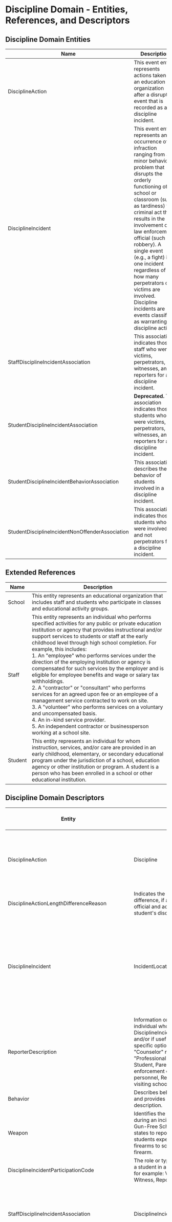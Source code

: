 # Discipline Domain - Entities, References, and Descriptors

## Discipline Domain Entities

| Name | Description |
| --- | --- |
| DisciplineAction | This event entity represents actions taken by an education organization after a disruptive event that is recorded as a discipline incident. |
| DisciplineIncident | This event entity represents an occurrence of an infraction ranging from a minor behavioral problem that disrupts the orderly functioning of a school or classroom (such as tardiness) to a criminal act that results in the involvement of a law enforcement official (such as robbery). A single event (e.g., a fight) is one incident regardless of how many perpetrators or victims are involved. Discipline incidents are events classified as warranting discipline action. |
| StaffDisciplineIncidentAssociation | This association indicates those staff who were victims, perpetrators, witnesses, and reporters for a discipline incident. |
| StudentDisciplineIncidentAssociation | **Deprecated.** This association indicates those students who were victims, perpetrators, witnesses, and reporters for a discipline incident. |
| StudentDisciplineIncidentBehaviorAssociation | This association describes the behavior of students involved in a discipline incident. |
| StudentDisciplineIncidentNonOffenderAssociation | This association indicates those students who were involved and not perpetrators for a discipline incident. |

## Extended References

| Name | Description |
| --- | --- |
| School | This entity represents an educational organization that includes staff and students who participate in classes and educational activity groups. |
| Staff | This entity represents an individual who performs specified activities for any public or private education institution or agency that provides instructional and/or support services to students or staff at the early childhood level through high school completion. For example, this includes:  <br/>1\. An "employee" who performs services under the direction of the employing institution or agency is compensated for such services by the employer and is eligible for employee benefits and wage or salary tax withholdings.  <br/>2\. A "contractor" or "consultant" who performs services for an agreed upon fee or an employee of a management service contracted to work on site.  <br/>3\. A "volunteer" who performs services on a voluntary and uncompensated basis.  <br/>4\. An in-kind service provider.  <br/>5\. An independent contractor or businessperson working at a school site. |
| Student | This entity represents an individual for whom instruction, services, and/or care are provided in an early childhood, elementary, or secondary educational program under the jurisdiction of a school, education agency or other institution or program. A student is a person who has been enrolled in a school or other educational institution. |

## Discipline Domain Descriptors

| Entity | Name | Description | Usage Classification | EDFacts Mapping | Commonly Used | Commonly State-Defined |
| --- | --- | --- | --- | --- | --- | --- |
| DisciplineAction | Discipline | Type of action, such as removal from the classroom, used to discipline the student involved as a perpetrator in a discipline incident. | Local | Yes | Yes |     |
| DisciplineActionLengthDifferenceReason | Indicates the reason for the difference, if any, between the official and actual lengths of a student's disciplinary assignment. | Local |     | Yes |     |
| DisciplineIncident | IncidentLocation | Identifies where the DisciplineIncident occurred and whether or not it occurred on school, for example: On school, Administrative offices area, Cafeteria area, Classroom, Hallway or stairs... | Orthodox |     | Yes |     |
| ReporterDescription | Information on the type of individual who reported the DisciplineIncident. When known and/or if useful, use a more specific option code (e.g., "Counselor" rather than "Professional Staff"); for example: Student, Parent/guardian, Law enforcement officer, Nonschool personnel, Representative of visiting school... | Local |     | Yes |     |
| Behavior | Describes behavior by category and provides a detailed description. | Local |     | Yes |     |
| Weapon | Identifies the type of weapon used during an incident. The Federal Gun-Free Schools Act requires states to report the number of students expelled for bringing firearms to school by type of firearm. | Local |     | Yes |     |
| DisciplineIncidentParticipationCode | The role or type of participation of a student in a discipline incident; for example: Victim, Perpetrator, Witness, Reporter. | Local |     | Yes |     |
| StaffDisciplineIncidentAssociation | DisciplineIncidentParticipationCode | The role or type of participation of a student in a discipline incident (e.g., Victim, Perpetrator, Witness, Reporter). | Local |     | Yes |     |
| StudentDisciplineIncidentAssociation | StudentParticipationCode | The role or type of participation of a student in a discipline incident;  <br/>for example: Victim, Perpetrator, Witness, Reporter. | Local |     | Yes |     |
| Behavior | Describes behavior by category and provides a detailed description. | Local |     | Yes |     |
| StudentDisciplineIncidentBehaviorAssociation | Behavior | Describes behavior by category. | Local |     | Yes |     |
| DisciplineIncidentParticipationCode | The role or type of participation of a student in a discipline incident. | Local |     | Yes |     |
| StudentDisciplineIncidentNonOffenderAssociation | DisciplineIncidentParticipationCode | The role or type of participation of a student in a discipline incident. | Local |     | Yes |     |

:::tip

See [Non-normative Descriptor
Classifications](/reference/data-exchange/udm/non-normative-descriptor-classifications)
for more information on _Usage Classification_.

:::

